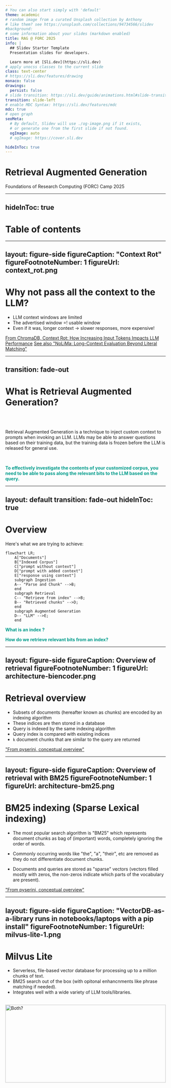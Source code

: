 ```yaml
---
# You can also start simply with 'default'
theme: academic
# random image from a curated Unsplash collection by Anthony
# like them? see https://unsplash.com/collections/94734566/slidev
#background: 
# some information about your slides (markdown enabled)
title: RAG @ FORC 2025
info: |
  ## Slidev Starter Template
  Presentation slides for developers.

  Learn more at [Sli.dev](https://sli.dev)
# apply unocss classes to the current slide
class: text-center
# https://sli.dev/features/drawing
monaco: false
drawings:
  persist: false
# slide transition: https://sli.dev/guide/animations.html#slide-transitions
transition: slide-left
# enable MDC Syntax: https://sli.dev/features/mdc
mdc: true
# open graph
seoMeta:
  # By default, Slidev will use ./og-image.png if it exists,
  # or generate one from the first slide if not found.
  ogImage: auto
  # ogImage: https://cover.sli.dev

hideInToc: true
---
```


# Retrieval Augmented Generation
Foundations of Research Computing (FORC) Camp 2025


<div class="abs-br m-6 text-xl">
  <a href="https://github.com/NYU-RTS/rag-forc-2025" target="_blank" class="slidev-icon-btn">
    <carbon:logo-github />
  </a>
</div>

<!--
The last comment block of each slide will be treated as slide notes. It will be visible and editable in Presenter Mode along with the slide. [Read more in the docs](https://sli.dev/guide/syntax.html#notes)
-->


---
hideInToc: true
---

# Table of contents

<Toc text-sm minDepth="1" maxDepth="1" />

---
layout: figure-side
figureCaption: "Context Rot"
figureFootnoteNumber: 1
figureUrl: context_rot.png
---
# Why not pass all the context to the LLM?

- LLM context windows are limited
- The advertised window =! usable window
- Even if it was, longer context -> slower responses, more expensive!

<Footnotes separator>
  <Footnote :number=1><a href="https://research.trychroma.com/context-rot" rel="noreferrer" target="_blank">From ChromaDB, Context Rot: How Increasing Input Tokens Impacts LLM Performance</a></Footnote>
  <Footnote :number=2><a href="https://arxiv.org/abs/2502.05167" rel="noreferrer" target="_blank">See also "NoLiMa: Long-Context Evaluation Beyond Literal Matching"</a></Footnote>
</Footnotes>


---
transition: fade-out
---

# What is Retrieval Augmented Generation?

<br>
<br>

Retrieval Augmented Generation is a technique to inject custom context to prompts when invoking an LLM. LLMs may be able to answer questions based on their training data, but the training 
data is frozen before the LLM is released for general use. 

<br>


<p style="color:#009b8a" v-click>
  <b>
    To effectively investigate the contents of your customized corpus, you need to be able to pass along the relevant bits to the LLM based on the query.
  </b>
</p>

<!--
Here is another comment.
-->

---
layout: default
transition: fade-out
hideInToc: true
---
# Overview

Here's what we are trying to achieve:
<br>

```mermaid
flowchart LR;
    A["Documents"]
    B["Indexed Corpus"]
    C["prompt without context"]
    D["prompt with added context"]
    E["response using context"]
    subgraph Ingestion
    A-- "Parse and Chunk" -->B;
    end
    subgraph Retrieval
    C-- "Retrieve from index" -->B;
    B-- "Retrieved chunks" -->D;
    end
    subgraph Augmented Generation
    D-- "LLM" -->E;
    end
```

<p style="color:#009b8a" v-click>
  <b>
    What is an <span v-mark="{at:1, type:'underline'}"> index </span> ?
  </b>
</p>

<p style="color:#009b8a" v-click>
  <b>
    How do we <span v-mark="{at:2, type:'underline'}"> retrieve </span> relevant bits from an index?
  </b>
</p>

<!--
Here is another comment.
-->


---
layout: figure-side
figureCaption: Overview of retrieval
figureFootnoteNumber: 1
figureUrl: architecture-biencoder.png
---

# Retrieval overview

- Subsets of documents (hereafter known as chunks) are encoded by an indexing algorithm
- These indices are then stored in a database
- Query is indexed by the same indexing algorithm
- Query index is compared with existing indices
- `k` document chunks that are similar to the query are returned

<Footnotes separator>
  <Footnote :number=1><a href="https://github.com/castorini/pyserini/blob/master/docs/conceptual-framework.md" rel="noreferrer" target="_blank">"From pyserini, conceptual overview"</a></Footnote>
</Footnotes>

---
layout: figure-side
figureCaption: Overview of retrieval with BM25
figureFootnoteNumber: 1
figureUrl: architecture-bm25.png
---

# BM25 indexing (Sparse Lexical indexing)

- The most popular search algorithm is "BM25" which represents document chunks as bag of (important) words, completely ignoring the order of words.

- Commonly occurring words like "the", "a", "their", etc are removed as they do not differentiate document chunks.  

- Documents and queries are stored as "sparse" vectors (vectors filled mostly with zeros, the non-zeros indicate which parts of the vocabulary are present).

<Footnotes separator>
  <Footnote :number=1><a href="https://github.com/castorini/pyserini/blob/master/docs/conceptual-framework.md" rel="noreferrer" target="_blank">"From pyserini, conceptual overview"</a></Footnote>
</Footnotes>

---
layout: figure-side
figureCaption: "VectorDB-as-a-library runs in notebooks/laptops with a pip install"
figureFootnoteNumber: 1
figureUrl: milvus-lite-1.png
---
# Milvus Lite

- Serverless, file-based vector database for processing up to a million chunks of text.
- BM25 search out of the box (with opitonal enhancnments like phrase matching if needed).
- Integrates well with a wide variety of LLM tools/libraries.  

<br/>

<v-click>
  <img src="/milvus.png" alt="Both?" class="center" style="width: 100%; height: 25%">
</v-click>

<Footnotes separator>
  <Footnote :number=1><a href="https://milvus.io/" rel="noreferrer" target="_blank">"Milvus documentation"</a></Footnote>
  <Footnote :number=2><a href="https://milvus.io/blog/introducing-milvus-lite.md" rel="noreferrer" target="_blank">"Introducing Milvus Lite: Start Building a GenAI Application in Seconds"</a></Footnote>
</Footnotes>

---
layout: figure
figureCaption: Full text search with MilvusLite
figureFootnoteNumber: 1
figureUrl: milvus_bm25.png
---
# Full text search with MilvusLite

<Footnotes separator>
  <Footnote :number=1><a href="https://milvus.io/docs/full-text-search.md" rel="noreferrer" target="_blank">"From Milvus documentation"</a></Footnote>
</Footnotes>

---
layout: figure-side
figureCaption: Overview of Docling
figureFootnoteNumber: 1
figureUrl: docling_overview.png
---
# Docling pipeline
- Docling is an library that can be used to process HTML/PDF/DOCX/etc documents to chunks of text that can be indexed. 
- Docling converts all douments to a unified "DoclingDocument" format that can be optionally exported to Markdown. 
- Comes with an document structure aware chunker that can be customized.

<Footnotes separator>
  <Footnote :number=1><a href="https://docling-project.github.io/docling/" rel="noreferrer" target="_blank">"Docling simplifies document processing, parsing diverse formats and providing seamless integrations with the gen AI ecosystem."</a></Footnote>
</Footnotes>


---
layout: default
transition: fade-out
---
# Demo with NYU Library Research Guides!
- Compile a list of URLs for the reseasch guides
- Use docling to process HTML pages
- Use `MilvusLite` to create a BM25 index
- Try this yourself during the hands-on later!


---
layout: figure-side
figureCaption: Encoder-only transformer
figureFootnoteNumber: 1
figureUrl: embedding-models.png
---
# Encoder Transformers (embedding models)

- LLMs that generate text/images/audio/etc are decoder models, i.e. they are designed to generate content one token at a time. 
- Encoder LLMs on the other hand are used for pre defined tasks like generating embeddings for semantic search, clustering, classification, etc.

<Footnotes separator>
  <Footnote :number=1><a href="https://www.oreilly.com/library/view/hands-on-large-language/9781098150952/" rel="noreferrer" target="_blank">"We use an embedding model to convert textual input, such as documents, sentences, and phrases, to numerical representations, called embeddings." <br/> From Hands-On Large Language Models By Jay Alammar, Maarten Grootendorst</a></Footnote>
</Footnotes>

---
layout: default
transition: fade-out
hideInToc: true
---
# Embeddings demo

- Traditional indexing techniques did not account for contexts for a word, wherever it occurred the word was indexed the same way.  
- LLMs produce "contextual" embeddings that can capture the semantic meaning over just tracking the keyword occurrences. 

 <br/>
 <br/>

<blockquote>
  <p>
    Head over to this demo and see how embedding models cluster sentences (projected onto a 2D grid, the actual embedding dimensions are much larger): <a href=https://huggingface.co/spaces/webml-community/ettin-embedding-webgpu>https://huggingface.co/spaces/webml-community/ettin-embedding-webgpu</a>
  </p>
</blockquote>

---
layout: figure-side
figureCaption: Cosine search with embeddings
figureFootnoteNumber: 1
figureUrl: cosine-similarity.png
---
# Cosine search with embeddings

Once we have the embedding vectors for the text chunks and the query, we can compute the similarity scores for each (query, text-chunk) pair. 

With normalized vectors, we can skip computing the magnitudes and compute only the dot/inner product.


---
layout: default
transition: fade-out
---
# Demo comparing BM25 and semantic search
- The BM25 results retrieve keywords, but fail to account for intent of the query. For the demo query, it worked well.

- But, that may not always be the case <sup>1</sup>:
<div class="center">
  <img src="/croissants-are-breads.png" alt="Semantic search can mistake croissants for breads!" class="center" style="width: 75%; height: 75%">
</div>

<Footnotes separator>
  <Footnote :number=1> <a rel="noreferrer" target="_blank">"From https://fika.bar/paoramen/local-first-search-01K1B0WM1X4P5SV5QAES0Z5N75"</a></Footnote>
</Footnotes>

---
layout: two-cols-header
---
# Which one to choose?

:: left ::
<v-click> 
<img src="/which-one-to-choose.jpg" alt="Which one to choose?" class="center" style="width: 75%; height: 75%">
</v-click>

:: right ::
<v-click> 
<img src="/both.jpg" alt="Both?" class="center" style="width: 75%; height: 75%">
</v-click>

---
layout: figure
figureCaption: Hybrid Search
figureFootnoteNumber: 1
figureUrl: hybrid-search.png
---
# Hybrid Search

<Footnotes separator>
  <Footnote :number=1><a href="https://milvus.io/docs/multi-vector-search.md" rel="noreferrer" target="_blank">"From Milvus documentation"</a></Footnote>
</Footnotes>


---
layout: default
---
# RAG prompt

Now that we have learnt how to retrieve rerlant context, here's a prompt template you can use for RAG:
```py
    completion = portkey_client.chat.completions.create(
        model="gemini-2.5-flash",
        temperature=2.0,
        messages=[
            {
                "role": "system",
                "content": """Human: You are an AI assistant. You are able to
                    find answers to the questions from the contextual passage
                    snippets provided.""",
            },
            {
                "role": "user",
                "content": f"""Use the following pieces of information enclosed
                    in <context>  tags to provide an answer to the question
                    enclosed in <question> tags.
                    <context> {context} </context>
                    <question> {args.query} </question> """,
            },
        ],
    )
```


---
layout: figure-side
figureCaption: Vision Transformers
figureFootnoteNumber: 1
figureUrl: milvus_bm25.png
---
# Advanced: Vision Transformers

---
layout: default
---
# Hands-on session

- Perform RAG on a dataset relevant to you
- Or extend the tutorial example with a relevance check by updating the prompt or using a different LLM
- Check for hallucinations in the output against the retrieved context with [LettuceDetect](https://krlabs.eu/LettuceDetect/)
- Try using the vision transformers available in Docling on your documents


---
layout: center
class: text-center
---

# Learn More


<PoweredBySlidev mt-10 />

